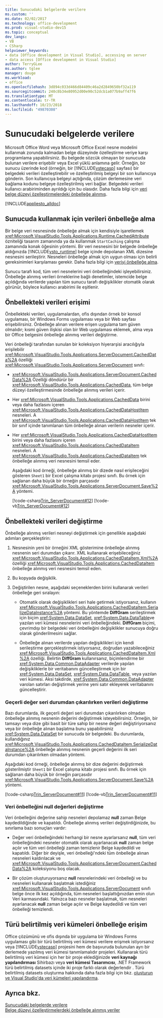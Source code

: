 ```yaml
---
title: Sunucudaki belgelerde verilere
ms.custom: ''
ms.date: 02/02/2017
ms.technology: office-development
ms.prod: visual-studio-dev15
ms.topic: conceptual
dev_langs:
- VB
- CSharp
helpviewer_keywords:
- data [Office development in Visual Studio], accessing on server
- data access [Office development in Visual Studio]
author: TerryGLee
ms.author: tglee
manager: douge
ms.workload:
- office
ms.openlocfilehash: 3d894c033d466d84409c46a2d2849650bf32a119
ms.sourcegitcommit: 240c8b34e80952d00e90c52dcb1a077b9aff47f6
ms.translationtype: MT
ms.contentlocale: tr-TR
ms.lasthandoff: 10/23/2018
ms.locfileid: "49870308"
---
```

# <a name="access-data-in-documents-on-the-server"></a>Sunucudaki belgelerde verilere
  Microsoft Office Word veya Microsoft Office Excel nesne modelini kullanmak zorunda kalmadan belge düzeyinde özelleştirme veriye karşı programlama yapabilirsiniz. Bu belgede sözcük olmayan bir sunucuda bulunan verilere erişebilir veya Excel yüklü anlamına gelir. Örneğin, bir sunucu üzerinde kod (örneğin, bir [!INCLUDE[vstecasp](../sharepoint/includes/vstecasp-md.md)] sayfası) bir belgedeki verileri özelleştirebilir ve özelleştirilmiş belgeyi bir son kullanıcıya gönderin. Son kullanıcıya belgeyi açtığında, çözüm derlemesine veri bağlama kodunu belgeye özelleştirilmiş veri bağlar. Belgedeki verileri kullanıcı arabiriminden ayrıldığı için bu olasıdır. Daha fazla bilgi için [veri belge düzeyi özelleştirmelerdeki önbelleğe alınmış](../vsto/cached-data-in-document-level-customizations.md).  

 [!INCLUDE[appliesto_alldoc](../vsto/includes/appliesto-alldoc-md.md)]  

## <a name="cache-data-for-use-on-a-server"></a>Sunucuda kullanmak için verileri önbelleğe alma  
 Bir belge veri nesnesinde önbelleğe almak için kendisiyle işaretlemek <xref:Microsoft.VisualStudio.Tools.Applications.Runtime.CachedAttribute> özniteliği tasarım zamanında ya da kullanmak `StartCaching` çalışma zamanında konak öğesinin yöntemi. Bir veri nesnesini bir belgede önbelleğe aldığınızda [!INCLUDE[vsto_runtime](../vsto/includes/vsto-runtime-md.md)] belge içinde depolanan XML dizesine nesnesini serileştirir. Nesneleri önbelleğe almak için uygun olması için belirli gereksinimleri karşılaması gerekir. Daha fazla bilgi için [veriyi önbelleğe alma](../vsto/caching-data.md).  

 Sunucu tarafı kod, tüm veri nesnelerini veri önbelleğindeki işleyebilirsiniz. Önbelleğe alınmış verileri örneklerine bağlı denetimler, istemcide belge açıldığında verilerde yapılan tüm sunucu tarafı değişiklikler otomatik olarak görünür, böylece kullanıcı arabirimi ile eşitlenir.  

## <a name="access-data-in-the-cache"></a>Önbellekteki verileri erişimi  
 Önbellekteki verileri, uygulamalardan, ofis dışından örnek bir konsol uygulaması, bir Windows Forms uygulaması veya bir Web sayfası erişebilirsiniz. Önbelleğe alınan verilere erişen uygulama tam güven olmalıdır; kısmi güven ilişkisi olan bir Web uygulaması eklemek, alma veya bir Office belgesini önbelleğe alınmış verileri değiştirme.  

 Veri önbelleği tarafından sunulan bir koleksiyon hiyerarşisi aracılığıyla erişilebilir <xref:Microsoft.VisualStudio.Tools.Applications.ServerDocument.CachedData%2A> özelliği <xref:Microsoft.VisualStudio.Tools.Applications.ServerDocument> sınıfı:  

- <xref:Microsoft.VisualStudio.Tools.Applications.ServerDocument.CachedData%2A> Özelliği döndürür bir <xref:Microsoft.VisualStudio.Tools.Applications.CachedData>, tüm belge düzeyi özelleştirmesinde önbelleğe alınmış verileri içerir.  

- Her <xref:Microsoft.VisualStudio.Tools.Applications.CachedData> birini veya daha fazlasını içeren <xref:Microsoft.VisualStudio.Tools.Applications.CachedDataHostItem> nesneleri. A <xref:Microsoft.VisualStudio.Tools.Applications.CachedDataHostItem> tek bir sınıf içinde tanımlanan tüm önbelleğe alınan verilerin nesneler içerir.  

- Her <xref:Microsoft.VisualStudio.Tools.Applications.CachedDataHostItem> birini veya daha fazlasını içeren <xref:Microsoft.VisualStudio.Tools.Applications.CachedDataItem> nesneleri. A <xref:Microsoft.VisualStudio.Tools.Applications.CachedDataItem> tek önbelleğe alınmış veri nesnesini temsil eder.  

  Aşağıdaki kod örneği, önbelleğe alınmış bir dizede nasıl erişileceğini gösteren `Sheet1` bir Excel çalışma kitabı projesi sınıfı. Bu örnek için sağlanan daha büyük bir örneğin parçasıdır <xref:Microsoft.VisualStudio.Tools.Applications.ServerDocument.Save%2A> yöntemi.  

  [!code-csharp[Trin_ServerDocument#12](../vsto/codesnippet/CSharp/Trin_ServerDocument/Form1.cs#12)]
  [!code-vb[Trin_ServerDocument#12](../vsto/codesnippet/VisualBasic/Trin_ServerDocument/Form1.vb#12)]  

## <a name="modify-data-in-the-cache"></a>Önbellekteki verileri değiştirme  
 Önbelleğe alınmış verileri nesneyi değiştirmek için genellikle aşağıdaki adımları gerçekleştirin:  

1.  Nesnesinin yeni bir örneğini XML gösterimine önbelleğe alınmış nesnenin seri durumdan çıkarır. XML kullanarak erişebileceğiniz <xref:Microsoft.VisualStudio.Tools.Applications.CachedDataItem.Xml%2A> özelliği <xref:Microsoft.VisualStudio.Tools.Applications.CachedDataItem> önbelleğe alınmış veri nesnesini temsil eden.  

2.  Bu kopyada değişiklik.  

3.  Değiştirilen nesne, aşağıdaki seçeneklerden birini kullanarak verileri önbelleğe geri sıralayın:  

    -   Otomatik olarak değişiklikleri seri hale getirmek istiyorsanız, kullanın <xref:Microsoft.VisualStudio.Tools.Applications.CachedDataItem.SerializeDataInstance%2A> yöntemi. Bu yöntemde **DiffGram** serileştirmek için biçim <xref:System.Data.DataSet>, <xref:System.Data.DataTable>ve yazılan veri kümesi nesnelerini veri önbelleğindeki. **DiffGram** biçimi, çevrimdışı bir belgedeki veri önbelleğini değişiklikler sunucuya doğru olarak gönderilmesini sağlar.  

    -   Önbelleğe alınan verilerde yapılan değişiklikleri için kendi serileştirme gerçekleştirmek istiyorsanız, doğrudan yazabileceğiniz <xref:Microsoft.VisualStudio.Tools.Applications.CachedDataItem.Xml%2A> özelliği. Belirtin **DiffGram** kullanırsanız, biçimlendirme bir <xref:System.Data.Common.DataAdapter> verilerde yapılan değişikliklerle bir veritabanını güncelleştirmek için bir <xref:System.Data.DataSet>, <xref:System.Data.DataTable>, veya yazılan veri kümesi. Aksi takdirde, <xref:System.Data.Common.DataAdapter> varolan satırları değiştirmek yerine yeni satır ekleyerek veritabanını güncelleştirir.  

### <a name="modify-data-without-deserializing-the-current-value"></a>Geçerli değer seri durumdan çıkarılırken verileri değiştirme  
 Bazı durumlarda, ilk geçerli değeri seri durumdan çıkarılırken olmadan önbelleğe alınmış nesnenin değerini değiştirmek isteyebilirsiniz. Örneğin, bir tamsayı veya dize gibi basit bir türe sahip bir nesne değeri değiştiriyorsanız veya bir önbelleğe alınan başlatma bunu yapabilirsiniz <xref:System.Data.DataSet> bir sunucuda bir belgedeki. Bu durumlarda, kullandığınız <xref:Microsoft.VisualStudio.Tools.Applications.CachedDataItem.SerializeDataInstance%2A> önbelleğe alınmış nesnenin geçerli değerini ilk seri durumdan çıkarılırken olmadan yöntemi.  

 Aşağıdaki kod örneği, önbelleğe alınmış bir dize değerini değiştirmek gösterilmiştir `Sheet1` bir Excel çalışma kitabı projesi sınıfı. Bu örnek için sağlanan daha büyük bir örneğin parçasıdır <xref:Microsoft.VisualStudio.Tools.Applications.ServerDocument.Save%2A> yöntemi.  

 [!code-csharp[Trin_ServerDocument#11](../vsto/codesnippet/CSharp/Trin_ServerDocument/Form1.cs#11)]
 [!code-vb[Trin_ServerDocument#11](../vsto/codesnippet/VisualBasic/Trin_ServerDocument/Form1.vb#11)]  

### <a name="modify-null-values-in-the-data-cache"></a>Veri önbelleğini null değerleri değiştirme  
 Veri önbelleğini değerine sahip nesneleri depolamaz **null** zaman Belge kaydedildiğinde ve kapatıldı. Önbelleğe alınmış verileri değiştirdiğinizde, bu sınırlama bazı sonuçları vardır:  

-   Değer veri önbelleğindeki herhangi bir nesne ayarlarsanız **null**, tüm veri önbelleğindeki nesneler otomatik olarak ayarlanacak **null** zaman belge açılır ve tüm veri önbelleği zaman temizlenir Belge kaydedildi ve kapatıldı. Diğer bir deyişle, veri önbelleği'ndeki tüm önbelleğe alınan nesneleri kaldırılacak ve <xref:Microsoft.VisualStudio.Tools.Applications.ServerDocument.CachedData%2A> koleksiyonu boş olacak.  

-   Bir çözüm oluşturuyorsanız **null** nesnelerindeki veri önbelleği ve bu nesneleri kullanarak başlatmak istediğiniz <xref:Microsoft.VisualStudio.Tools.Applications.ServerDocument> sınıfı belge önce ilk kez açıldığında, tüm nesneleri başlattığınızdan emin olun Veri karmasındaki. Yalnızca bazı nesneler başlatmak, tüm nesneleri ayarlanacak **null** zaman belge açılır ve Belge kaydedildi ve tüm veri önbelleği temizlendi.  

## <a name="access-typed-datasets-in-the-cache"></a>Türü belirtilmiş veri kümeleri önbelleğe erişim  
 Office çözümünü ve ofis dışında bir uygulama bir Windows Forms uygulaması gibi bir türü belirtilmiş veri kümesi verilere erişmek istiyorsanız veya [!INCLUDE[vstecasp](../sharepoint/includes/vstecasp-md.md)] projesini hem de başvuruda bulunulan ayrı bir derlemede yazılmış veri kümesi tanımlamalıdır projeleri. Kullanarak türü belirtilmiş veri kümesi için her bir proje eklediğinizde **veri kaynağı yapılandırması** Sihirbazı veya **veri kümesi Tasarımcısı**, .NET Framework türü belirtilmiş datasets içinde iki proje farklı olarak değerlendir . Türü belirtilmiş datasets oluşturma hakkında daha fazla bilgi için bkz. [oluşturun ve Visual Studio'da veri kümeleri yapılandırma](/visualstudio/data-tools/create-and-configure-datasets-in-visual-studio).  

## <a name="see-also"></a>Ayrıca bkz.  
 [Sunucudaki belgelerde verilere](../vsto/accessing-data-in-documents-on-the-server.md)   
 [Belge düzeyi özelleştirmelerdeki önbelleğe alınmış veriler](../vsto/cached-data-in-document-level-customizations.md)  
